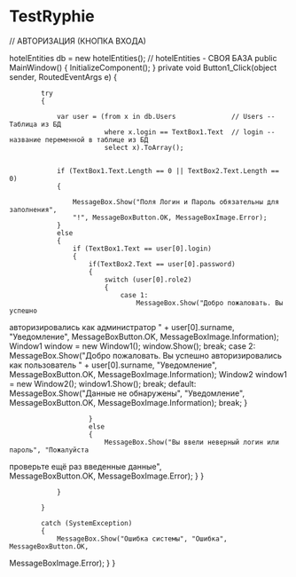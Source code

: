 # TestRyphie

// АВТОРИЗАЦИЯ (КНОПКА ВХОДА)

hotelEntities db = new hotelEntities(); // hotelEntities - СВОЯ БАЗА
        public MainWindow() 
        { 
            InitializeComponent(); 
        } 
        private void Button1_Click(object sender, RoutedEventArgs e) 
        { 
           
            try 
            { 
                
                var user = (from x in db.Users              // Users -- Таблица из БД
                            where x.login == TextBox1.Text  // login -- название переменной в таблице из БД
                            select x).ToArray(); 
 
                
                if (TextBox1.Text.Length == 0 || TextBox2.Text.Length == 0) 
                { 
                   
                    MessageBox.Show("Поля Логин и Пароль обязательны для заполнения", 
                    "!", MessageBoxButton.OK, MessageBoxImage.Error); 
                } 
                else 
                { 
                    if (TextBox1.Text == user[0].login) 
                    { 
                        if(TextBox2.Text == user[0].password) 
                        { 
                            switch (user[0].role2) 
                            { 
                                case 1: 
                                    MessageBox.Show("Добро пожаловать. Вы успешно 
авторизировались как администратор  " + user[0].surname, "Уведомление", MessageBoxButton.OK, 
MessageBoxImage.Information); 
                                    Window1 window = new Window1(); 
                                    window.Show(); 
                                    break; 
                                case 2: 
                                    MessageBox.Show("Добро пожаловать. Вы успешно 
авторизировались как пользователь  " + user[0].surname, "Уведомление", MessageBoxButton.OK, 
MessageBoxImage.Information); 
                                    Window2 window1 = new Window2(); 
                                    window1.Show(); 
                                    break; 
                                default: 
                                    MessageBox.Show("Данные не обнаружены", "Уведомление", 
MessageBoxButton.OK, MessageBoxImage.Information); 
                                    break; 
                            } 
 
                        } 
                        else  
                        { 
                            MessageBox.Show("Вы ввели неверный логин или пароль", "Пожалуйста 
проверьте ещё раз введенные данные",  
                                MessageBoxButton.OK, MessageBoxImage.Error); 
                        } 
                    } 
                
                } 
 
            } 
 
            catch (SystemException) 
            { 
                MessageBox.Show("Ошибка системы", "Ошибка", MessageBoxButton.OK, 
MessageBoxImage.Error); 
            } 
        }

